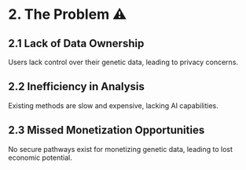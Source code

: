 # 2. The Problem ⚠️

## 2.1 Lack of Data Ownership  
Users lack control over their genetic data, leading to privacy concerns.

## 2.2 Inefficiency in Analysis  
Existing methods are slow and expensive, lacking AI capabilities.

## 2.3 Missed Monetization Opportunities  
No secure pathways exist for monetizing genetic data, leading to lost economic potential.
